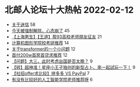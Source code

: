 # 北邮人论坛十大热帖 2022-02-12

- [关于迷信](https://bbs.byr.cn/article/Talking/6328504) 58
- [今天被强制解除，心态崩了](https://bbs.byr.cn/article/Feeling/3184276) 45
- [【上海男生】【王道】帮93高校老师朋友征友](https://bbs.byr.cn/article/Friends/2016770) 21
- [计算机图形学院校考研推荐](https://bbs.byr.cn/article/AimGraduate/1213521) 14
- [关于transformer的一个小问题](https://bbs.byr.cn/article/ML_DM/38163) 12
- [首付200w首房首贷求推荐](https://bbs.byr.cn/article/Home/131909) 12
- [【问题】大三，此时考虑出国是否太晚？](https://bbs.byr.cn/article/GoAbroad/382859) 9
- [【转】超神准！星座小王子独创的新型占卜、來一起試玩一下！](https://bbs.byr.cn/article/Constellations/326533) 9
- [【社招offer求比较】拼多多 VS PayPal](https://bbs.byr.cn/article/Job/2157095) 7
- [有没有比较好的人工智能学院老师推荐呀](https://bbs.byr.cn/article/StudyShare/203152) 6


